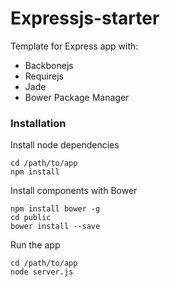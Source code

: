 Expressjs-starter
=================

Template for Express app with:

* Backbonejs
* Requirejs
* Jade
* Bower Package Manager

### Installation

Install node dependencies

    cd /path/to/app
    npm install

Install components with Bower

    npm install bower -g
    cd public
    bower install --save

Run the app

    cd /path/to/app
    node server.js
